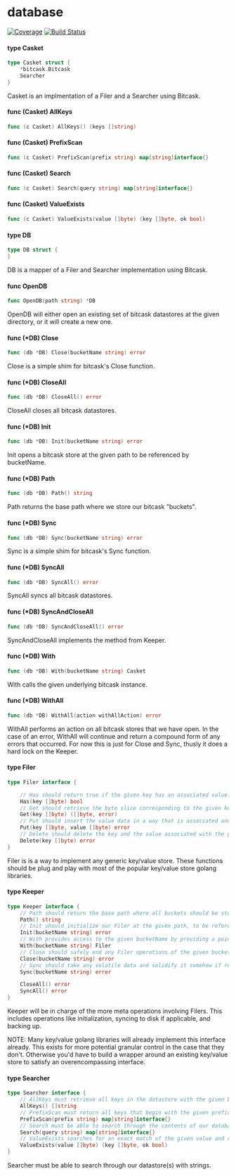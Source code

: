 # database

[![Coverage](https://codecov.io/gh/yunginnanet/database/branch/master/graph/badge.svg)](https://codecov.io/gh/yunginnanet/database)
[![Build Status](https://github.com/yunginnanet/database/actions/workflows/go.yml/badge.svg?branch=master)](https://github.com/yunginnanet/database/actions/workflows/go.yml)

#### type Casket

```go
type Casket struct {
	*bitcask.Bitcask
	Searcher
}
```

Casket is an implmentation of a Filer and a Searcher using Bitcask.

#### func (Casket) AllKeys

```go
func (c Casket) AllKeys() (keys []string)
```

#### func (Casket) PrefixScan

```go
func (c Casket) PrefixScan(prefix string) map[string]interface{}
```

#### func (Casket) Search

```go
func (c Casket) Search(query string) map[string]interface{}
```

#### func (Casket) ValueExists

```go
func (c Casket) ValueExists(value []byte) (key []byte, ok bool)
```

#### type DB

```go
type DB struct {
}
```

DB is a mapper of a Filer and Searcher implementation using Bitcask.

#### func  OpenDB

```go
func OpenDB(path string) *DB
```
OpenDB will either open an existing set of bitcask datastores at the given
directory, or it will create a new one.

#### func (*DB) Close

```go
func (db *DB) Close(bucketName string) error
```
Close is a simple shim for bitcask's Close function.

#### func (*DB) CloseAll

```go
func (db *DB) CloseAll() error
```
CloseAll closes all bitcask datastores.

#### func (*DB) Init

```go
func (db *DB) Init(bucketName string) error
```
Init opens a bitcask store at the given path to be referenced by bucketName.

#### func (*DB) Path

```go
func (db *DB) Path() string
```
Path returns the base path where we store our bitcask "buckets".

#### func (*DB) Sync

```go
func (db *DB) Sync(bucketName string) error
```
Sync is a simple shim for bitcask's Sync function.

#### func (*DB) SyncAll

```go
func (db *DB) SyncAll() error
```
SyncAll syncs all bitcask datastores.

#### func (*DB) SyncAndCloseAll

```go
func (db *DB) SyncAndCloseAll() error
```
SyncAndCloseAll implements the method from Keeper.

#### func (*DB) With

```go
func (db *DB) With(bucketName string) Casket
```
With calls the given underlying bitcask instance.

#### func (*DB) WithAll

```go
func (db *DB) WithAll(action withAllAction) error
```
WithAll performs an action on all bitcask stores that we have open. In the case
of an error, WithAll will continue and return a compound form of any errors that
occurred. For now this is just for Close and Sync, thusly it does a hard lock on
the Keeper.

#### type Filer

```go
type Filer interface {

	// Has should return true if the given key has an associated value.
	Has(key []byte) bool
	// Get should retrieve the byte slice corresponding to the given key, and any associated errors upon failure.
	Get(key []byte) ([]byte, error)
	// Put should insert the value data in a way that is associated and can be retrieved by the given key data.
	Put(key []byte, value []byte) error
	// Delete should delete the key and the value associated with the given key, and return an error upon failure.
	Delete(key []byte) error
}
```

Filer is is a way to implement any generic key/value store. These functions
should be plug and play with most of the popular key/value store golang
libraries.

#### type Keeper

```go
type Keeper interface {
	// Path should return the base path where all buckets should be stored under. (likely as subdirectories)
	Path() string
	// Init should initialize our Filer at the given path, to be referenced and called by bucketName.
	Init(bucketName string) error
	// With provides access to the given bucketName by providing a pointer to the related Filer.
	With(bucketName string) Filer
	// Close should safely end any Filer operations of the given bucketName and close any relevant handlers.
	Close(bucketName string) error
	// Sync should take any volatile data and solidify it somehow if relevant. (ram to disk in most cases)
	Sync(bucketName string) error

	CloseAll() error
	SyncAll() error
}
```

Keeper will be in charge of the more meta operations involving Filers. This
includes operations like initialization, syncing to disk if applicable, and
backing up.

NOTE: Many key/value golang libraries will already implement this interface
already. This exists for more potential granular control in the case that they
don't. Otherwise you'd have to build a wrapper around an existing key/value
store to satisfy an overencompassing interface.

#### type Searcher

```go
type Searcher interface {
	// AllKeys must retrieve all keys in the datastore with the given bucketName.
	AllKeys() []string
	// PrefixScan must return all keys that begin with the given prefix.
	PrefixScan(prefix string) map[string]interface{}
	// Search must be able to search through the contents of our database and return a map of results.
	Search(query string) map[string]interface{}
	// ValueExists searches for an exact match of the given value and returns the key that contains it.
	ValueExists(value []byte) (key []byte, ok bool)
}
```

Searcher must be able to search through our datastore(s) with strings.
